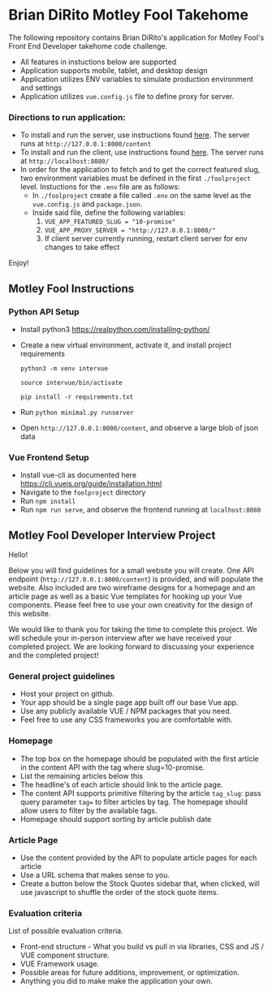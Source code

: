 # Brian DiRito Motley Fool Takehome

The following repository contains Brian DiRito's application for Motley Fool's Front End Developer takehome code challenge.

* All features in instuctions below are supported
* Application supports mobile, tablet, and desktop design
* Application utilizes ENV variables to simulate production environment and settings
* Application utilizes `vue.config.js` file to define proxy for server.

### Directions to run application:

* To install and run the server, use instructions found [here](#python-api-setup). The server runs at `http://127.0.0.1:8000/content`
* To install and run the client, use instructions found [here](#vue-frontend-setup). The server runs at `http://localhost:8080/`
* In order for the application to fetch and to get the correct featured slug, two environment variables must be defined in the first `./foolproject` level. Instuctions for the `.env` file are as follows:
  * In `./foolproject` create a file called `.env` on the same level as the `vue.config.js` and `package.json`.
  * Inside said file, define the following variables:
    1. `VUE_APP_FEATURED_SLUG = "10-promise"`
    2. `VUE_APP_PROXY_SERVER = "http://127.0.0.1:8000/"`
    3. If client server currently running, restart client server for env changes to take effect

Enjoy!

## Motley Fool Instructions

### Python API Setup
* Install python3 https://realpython.com/installing-python/
* Create a new virtual environment, activate it, and install project requirements

    `python3 -m venv intervue`

    `source intervue/bin/activate`

    `pip install -r requirements.txt`

* Run `python minimal.py runserver`
* Open `http://127.0.0.1:8000/content`, and observe a large blob of json data 


### Vue Frontend Setup
* Install vue-cli as documented here https://cli.vuejs.org/guide/installation.html
* Navigate to the `foolproject` directory
* Run `npm install`
* Run `npm run serve`, and observe the frontend running at `localhost:8080`


## Motley Fool Developer Interview Project

Hello!

Below you will find guidelines for a small website you will create. One API endpoint (`http://127.0.0.1:8000/content`) is provided, and will populate the website.
Also included are two wireframe designs for a homepage and an article page as well as a basic Vue templates for hooking up your Vue components.
Please feel free to use your own creativity for the design of this website.

We would like to thank you for taking the time to complete this project. We will schedule your in-person interview after we have received your completed project.
We are looking forward to discussing your experience and the completed project!

### General project guidelines
* Host your project on github.
* Your app should be a single page app built off our base Vue app.
* Use any publicly available VUE / NPM packages that you need.
* Feel free to use any CSS frameworks you are comfortable with.

### Homepage
* The top box on the homepage should be populated with the first article in the content API with the tag where slug=10-promise.
* List the remaining articles below this
* The headline's of each article should link to the article page.
* The content API supports primitive filtering by the article `tag_slug`: pass query parameter `tag=` to filter
articles by tag. The homepage should allow users to filter by the available tags.
* Homepage should support sorting by article publish date

### Article Page
* Use the content provided by the API to populate article pages for each article
* Use a URL schema that makes sense to you.
* Create a button below the Stock Quotes sidebar that, when clicked, will use javascript to shuffle the order of the stock quote
items.

### Evaluation criteria
List of possible evaluation criteria.
* Front-end structure - What you build vs pull in via libraries, CSS and JS / VUE component structure.
* VUE Framework usage.
* Possible areas for future additions, improvement, or optimization.
* Anything you did to make make the application your own.

